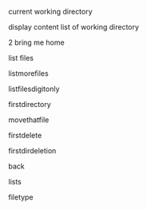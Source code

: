 current working directory

display content list of working directory

2 bring me home

list files

listmorefiles

listfilesdigitonly

firstdirectory

movethatfile

firstdelete

firstdirdeletion

back

lists

filetype
